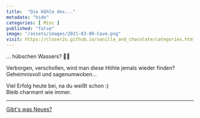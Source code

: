 ```yaml
--- 
title:  "Die Höhle des..."
metadate: "hide"
categories: [ Misc ]
published: "false"
image: "/assets/images/2021-03-09-Cave.png"
visit: https://closer2u.github.io/vanilla_and_chocolate/categories.html#misc
---
```


 ... hübschen Wassers? 🤷‍♀️
 
 Verborgen, verschollen, wird man diese Höhle jemals wieder finden?\
Geheimnisvoll und sagenumwoben...

Viel Erfolg heute bei, na du weißt schon :)\
Bleib charmant wie immer.

***

[Gibt's was Neues?](https://github.com/Closer2U)